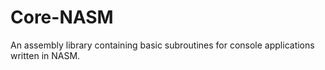 # Core-NASM

An assembly library containing basic subroutines for console applications written in NASM.
